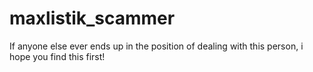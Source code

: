 # maxlistik_scammer
If anyone else ever ends up in the position of dealing with this person, i hope you find this first!
